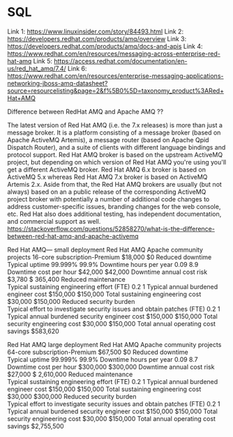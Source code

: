 # SQL

Link 1: https://www.linuxinsider.com/story/84493.html
Link 2: https://developers.redhat.com/products/amq/overview
Link 3: https://developers.redhat.com/products/amq/docs-and-apis
Link 4: https://www.redhat.com/en/resources/messaging-across-enterprise-red-hat-amq
Link 5: https://access.redhat.com/documentation/en-us/red_hat_amq/7.4/
Link 6: https://www.redhat.com/en/resources/enterprise-messaging-applications-networking-jboss-amq-datasheet?source=resourcelisting&page=2&f%5B0%5D=taxonomy_product%3ARed+Hat+AMQ



Difference between RedHat AMQ and Apache AMQ ??

The latest version of Red Hat AMQ (i.e. the 7.x releases) is more than just a message broker. It is a platform consisting of a message broker (based on Apache ActiveMQ Artemis), a message router (based on Apache Qpid Dispatch Router), and a suite of clients with different language bindings and protocol support.
Red Hat AMQ broker is based on the upstream ActiveMQ project, but depending on which version of Red Hat AMQ you're using you'll get a different ActiveMQ broker. Red Hat AMQ 6.x broker is based on ActiveMQ 5.x whereas Red Hat AMQ 7.x broker is based on ActiveMQ Artemis 2.x. Aside from that, the Red Hat AMQ brokers are usually (but not always) based on an a public release of the corresponding ActiveMQ project broker with potentially a number of additional code changes to address customer-specific issues, branding changes for the web console, etc. Red Hat also does additional testing, has independent documentation, and commercial support as well.
https://stackoverflow.com/questions/52858270/what-is-the-difference-between-red-hat-amq-and-apache-activemq



Red Hat AMQ— small deployment	Red Hat AMQ	Apache community projects
16-core subscription-Premium	$18,000	$0
Reduced downtime	 	 
Typical uptime	99.999%	99.9%
Downtime hours per year	0.09	8.9
Downtime cost per hour	$42,000	$42,000
Downtime annual cost risk	$3,780	$ 365,400
Reduced maintenance	 	 
Typical sustaining engineering effort (FTE)	0.2	1
Typical annual burdened engineer cost	$150,000	$150,000
Total sustaining engineering cost	$30,000	$150,000
Reduced security burden	 	 
Typical effort to investigate security issues and obtain patches (FTE)	0.2	1
Typical annual burdened security engineer cost	$150,000	$150,000
Total security engineering cost	$30,000	$150,000
Total annual operating cost savings	$583,620	 
 
Red Hat AMQ large deployment	Red Hat AMQ	Apache community projects
64-core subscription-Premium	$67,500	$0
Reduced downtime	 	 
Typical uptime	99.999%	99.9%
Downtime hours per year	0.09	8.7
Downtime cost per hour	$300,000	$300,000
Downtime annual cost risk	$27,000	$ 2,610,000
Reduced maintenance	 	 
Typical sustaining engineering effort (FTE)	0.2	1
Typical annual burdened engineer cost	$150,000	$150,000
Total sustaining engineering cost	$30,000	$300,000
Reduced security burden	 	 
Typical effort to investigate security issues and obtain patches (FTE)	0.2	1
Typical annual burdened security engineer cost	$150,000	$150,000
Total security engineering cost	$30,000	$150,000
Total annual operating cost savings	$2,755,500	 








